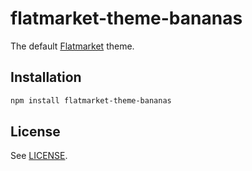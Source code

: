 # flatmarket-theme-bananas

The default [Flatmarket](/christophercliff/flatmarket) theme.

## Installation

```sh
npm install flatmarket-theme-bananas
```

## License

See [LICENSE](https://github.com/christophercliff/flatmarket/blob/master/LICENSE.md).
